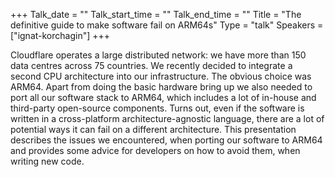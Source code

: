 +++
Talk_date = ""
Talk_start_time = ""
Talk_end_time = ""
Title = "The definitive guide to make software fail on ARM64s"
Type = "talk"
Speakers = ["ignat-korchagin"]
+++

Cloudflare operates a large distributed network: we have more than 150 data centres across 75 countries. We recently decided to integrate a second CPU architecture into our infrastructure. The obvious choice was ARM64. Apart from doing the basic hardware bring up we also needed to port all our software stack to ARM64, which includes a lot of in-house and third-party open-source components. Turns out, even if the software is written in a cross-platform architecture-agnostic language, there are a lot of potential ways it can fail on a different architecture. This presentation describes the issues we encountered, when porting our software to ARM64 and provides some advice for developers on how to avoid them, when writing new code.

